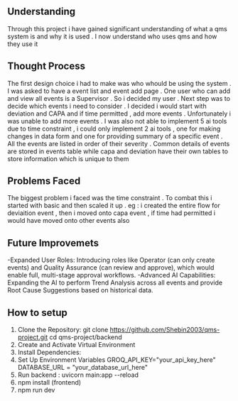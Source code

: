## Understanding 
  Through this project i have gained significant understanding of what a qms system is and why it is used . I now understand who uses qms and how they use it

## Thought Process
  The first design choice i had to make was who whould be using the system . I was asked to have a event list and event add page . One user who can add and view all events is a Supervisor . So i decided my user . Next step was to decide which events i need to consider . I decided i would start with deviation and CAPA and if time permitted , add more events . Unfortunately i was unable to add more events .
  I was also not able to implement 5 ai tools due to time constraint , i could only implement 2 ai tools , one for making changes in data form and one for providing summary of a specific event . 
  All the events are listed in order of their severity . 
  Common details of events are stored in events table while capa and deviation have their own tables to store information which is unique to them

## Problems Faced
  The biggest problem i faced was the time constraint . To combat this i started with basic and then scaled it up . eg : i created the entire flow for deviaition event , then i moved onto capa event , if time had permitted i would have moved onto other events also 

## Future Improvemets
  -Expanded User Roles: Introducing roles like Operator (can only create events) and Quality Assurance (can review and approve), which would enable full, multi-stage approval workflows.
  -Advanced AI Capabilities: Expanding the AI to perform Trend Analysis across all events and provide Root Cause Suggestions based on historical data.

## How to setup 
1. Clone the Repository:
     git clone https://github.com/Shebin2003/qms-project.git
     cd qms-project/backend
2. Create and Activate Virtual Environment
3. Install Dependencies:
4. Set Up Environment Variables
     GROQ_API_KEY="your_api_key_here"
     DATABASE_URL = "your_database_url_here"
5. Run backend : uvicorn main:app --reload
6. npm install (frontend)
7. npm run dev
